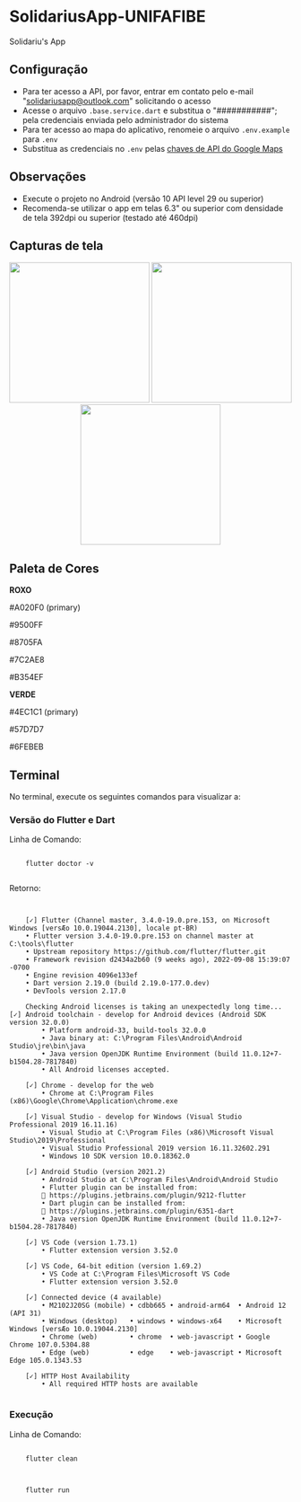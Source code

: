 # SolidariusApp-UNIFAFIBE

Solidariu's App

## Configuração

- Para ter acesso a API, por favor, entrar em contato pelo e-mail "solidariusapp@outlook.com" solicitando o acesso
- Acesse o arquivo `.base.service.dart` e substitua o "###########"; pela credenciais enviada pelo administrador do sistema
- Para ter acesso ao mapa do aplicativo, renomeie o arquivo `.env.example` para `.env`
- Substitua as credenciais no `.env` pelas [chaves de API do Google Maps](https://console.cloud.google.com/google/maps-apis/credentials)

## Observações

- Execute o projeto no Android (versão 10 API level 29 ou superior)
- Recomenda-se utilizar o app em telas 6.3" ou superior com densidade de tela 392dpi ou superior (testado até 460dpi)

## Capturas de tela

<div align=center>
  <img width="250em" src="https://user-images.githubusercontent.com/44588590/201185221-dfafb2e9-e5cd-4e0e-ae8f-a49edcb2b2b9.jpg"/>
  <img width="250em" src="https://user-images.githubusercontent.com/44588590/201185224-108af144-bf8f-488f-883a-57c1bcb46b9d.jpg"/>
  <img width="250em" src="https://user-images.githubusercontent.com/44588590/201185225-4f8324cc-4356-413a-a06c-76e952dcc4dc.jpg"/>
</div>

<div>
  <h2>Paleta de Cores</h2>
  
  <p><b>ROXO</b></p>
  <p>#A020F0 (primary)</p>
  <p>#9500FF</p>
  <p>#8705FA</p>
  <p>#7C2AE8</p>
  <p>#B354EF</p>

  <p><b>VERDE</b></p>
  <p>#4EC1C1 (primary)</p>
  <p>#57D7D7</p>
  <p>#6FEBEB</p>
  
</div>

<div>
  
  <h2>Terminal</h2>
  <p>No terminal, execute os seguintes comandos para visualizar a:</p>
  
  <h3>Versão do Flutter e Dart</h3>
  
  <p>Linha de Comando:</p>
  
  <pre><code>
    flutter doctor -v
  </pre></code>
  
  <p>Retorno:</p>
  
  <pre><code>
  
    [✓] Flutter (Channel master, 3.4.0-19.0.pre.153, on Microsoft Windows [versÆo 10.0.19044.2130], locale pt-BR)
    • Flutter version 3.4.0-19.0.pre.153 on channel master at C:\tools\flutter
    • Upstream repository https://github.com/flutter/flutter.git
    • Framework revision d2434a2b60 (9 weeks ago), 2022-09-08 15:39:07 -0700
    • Engine revision 4096e133ef
    • Dart version 2.19.0 (build 2.19.0-177.0.dev)
    • DevTools version 2.17.0

    Checking Android licenses is taking an unexpectedly long time...[✓] Android toolchain - develop for Android devices (Android SDK version 32.0.0)
        • Platform android-33, build-tools 32.0.0
        • Java binary at: C:\Program Files\Android\Android Studio\jre\bin\java
        • Java version OpenJDK Runtime Environment (build 11.0.12+7-b1504.28-7817840)
        • All Android licenses accepted.

    [✓] Chrome - develop for the web
        • Chrome at C:\Program Files (x86)\Google\Chrome\Application\chrome.exe

    [✓] Visual Studio - develop for Windows (Visual Studio Professional 2019 16.11.16)
        • Visual Studio at C:\Program Files (x86)\Microsoft Visual Studio\2019\Professional
        • Visual Studio Professional 2019 version 16.11.32602.291
        • Windows 10 SDK version 10.0.18362.0

    [✓] Android Studio (version 2021.2)
        • Android Studio at C:\Program Files\Android\Android Studio
        • Flutter plugin can be installed from:
        🔨 https://plugins.jetbrains.com/plugin/9212-flutter
        • Dart plugin can be installed from:
        🔨 https://plugins.jetbrains.com/plugin/6351-dart
        • Java version OpenJDK Runtime Environment (build 11.0.12+7-b1504.28-7817840)

    [✓] VS Code (version 1.73.1)
        • Flutter extension version 3.52.0

    [✓] VS Code, 64-bit edition (version 1.69.2)
        • VS Code at C:\Program Files\Microsoft VS Code
        • Flutter extension version 3.52.0

    [✓] Connected device (4 available)
        • M2102J20SG (mobile) • cdbb665 • android-arm64  • Android 12 (API 31)
        • Windows (desktop)   • windows • windows-x64    • Microsoft Windows [versÆo 10.0.19044.2130]
        • Chrome (web)        • chrome  • web-javascript • Google Chrome 107.0.5304.88
        • Edge (web)          • edge    • web-javascript • Microsoft Edge 105.0.1343.53

    [✓] HTTP Host Availability
        • All required HTTP hosts are available

</code></pre>

<h3>Execução</h3>
  
  <p>Linha de Comando:</p>
  
  <pre><code>
    flutter clean
  </code></pre>
  <pre><code>
    flutter run
  </code></pre>

</div>

